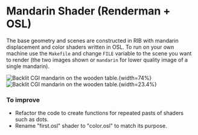 # Mandarin Shader (Renderman + OSL)

The base geometry and scenes are constructed in RIB with mandarin displacement and color shaders written in OSL.
To run on your own machine use the `Makefile` and change `FILE` variable to the scene you want to render (the two images shown or `mandarin` for lower quality image of a single mandarin).

![Backlit CGI mandarin on the wooden table.](images/image1.png){width=74%} ![Backlit CGI mandarin on the wooden table.](images/image2.png){width=23.4%}

### To improve
- Refactor the code to create functions for repeated pasts of shaders such as dots.
- Rename "first.osl" shader to "color.osl" to match its purpose.